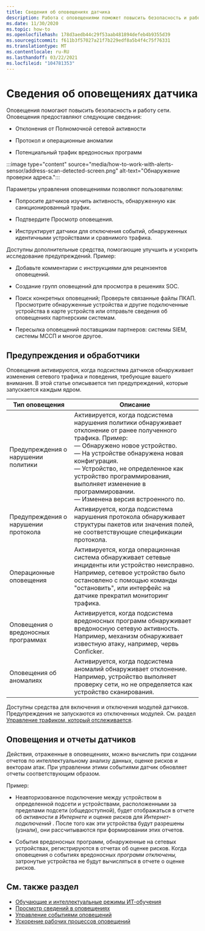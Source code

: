 ```yaml
---
title: Сведения об оповещениях датчика
description: Работа с оповещениями поможет повысить безопасность и работу сети.
ms.date: 11/30/2020
ms.topic: how-to
ms.openlocfilehash: 178d3aedb44c29f53aab481894defeb4b9355d39
ms.sourcegitcommit: f611b3f57027a21f7b229edf8a5b4f4c75f76331
ms.translationtype: MT
ms.contentlocale: ru-RU
ms.lasthandoff: 03/22/2021
ms.locfileid: "104781353"
---
```

# <a name="about-sensor-alerts"></a>Сведения об оповещениях датчика

Оповещения помогают повысить безопасность и работу сети. Оповещения предоставляют следующие сведения:

- Отклонения от Полномочной сетевой активности

- Протокол и операционные аномалии

- Потенциальный трафик вредоносных программ

:::image type="content" source="media/how-to-work-with-alerts-sensor/address-scan-detected-screen.png" alt-text="Обнаружение проверки адреса.":::

Параметры управления оповещениями позволяют пользователям:

- Попросите датчиков изучить активность, обнаруженную как санкционированный трафик.

- Подтвердите Просмотр оповещения.

- Инструктирует датчики для отключения событий, обнаруженных идентичными устройствами и сравнимого трафика.

Доступны дополнительные средства, помогающие улучшить и ускорить исследование предупреждений. Пример:

  - Добавьте комментарии с инструкциями для рецензентов оповещений.

  - Создание групп оповещений для просмотра в решениях SOC. 

  - Поиск конкретных оповещений; Проверьте связанные файлы ПКАП. Просмотрите обнаруженные устройства и другие подключенные устройства в карте устройств или отправьте сведения об оповещениях партнерским системам.

  - Пересылка оповещений поставщикам партнеров: системы SIEM, системы МССП и многое другое.

## <a name="alerts-and-engines"></a>Предупреждения и обработчики

Оповещения активируются, когда подсистема датчиков обнаруживает изменения сетевого трафика и поведения, требующие вашего внимания. В этой статье описывается тип предупреждений, которые запускается каждым ядром.

| Тип оповещения | Описание |
|-|-|
| Предупреждения о нарушении политики | Активируется, когда подсистема нарушения политики обнаруживает отклонение от ранее полученного трафика. Пример: <br /> — Обнаружено новое устройство.  <br /> — На устройстве обнаружена новая конфигурация. <br /> — Устройство, не определенное как устройство программирования, выполняет изменение в программировании. <br /> — Изменена версия встроенного по. |
| Предупреждения о нарушении протокола | Активируется, когда подсистема нарушения протокола обнаруживает структуры пакетов или значения полей, не соответствующие спецификации протокола. | 
| Операционные оповещения | Активируется, когда операционная система обнаруживает сетевые инциденты или устройство неисправно. Например, сетевое устройство было остановлено с помощью команды "остановить", или интерфейс на датчике прекратил мониторинг трафика. |
| Оповещения о вредоносных программах | Активируется, когда подсистема вредоносных программ обнаруживает вредоносную сетевую активность. Например, механизм обнаруживает известную атаку, например, червь Conficker. |
| Оповещения об аномалиях | Активируется, когда подсистема аномалий обнаруживает отклонение. Например, устройство выполняет проверку сети, но не определяется как устройство сканирования. |

Доступны средства для включения и отключения модулей датчиков. Предупреждения не запускаются из отключенных модулей. См. раздел [Управление трафиком, который отслеживается](how-to-control-what-traffic-is-monitored.md).

## <a name="alerts-and-sensor-reporting"></a>Оповещения и отчеты датчиков

Действия, отраженные в оповещениях, можно вычислить при создании отчетов по интеллектуальному анализу данных, оценке рисков и векторам атак. При управлении этими событиями датчик обновляет отчеты соответствующим образом.

Пример:

  - Неавторизованное подключение между устройством в определенной подсети и устройствами, расположенными за пределами подсети (общедоступной), будет отображаться в отчете об *активности в Интернете* и оценке рисков для *Интернет-подключений* . После того как эти устройства будут разрешены (узнали), они рассчитываются при формировании этих отчетов.

  - События вредоносных программ, обнаруженные на сетевых устройствах, регистрируются в отчетах об оценке рисков. Когда оповещения о событиях вредоносных *программ отключены,* затронутые устройства не будут вычисляться в отчете о оценке рисков.

## <a name="see-also"></a>См. также раздел

- [Обучающие и интеллектуальные режимы ИТ-обучения](how-to-control-what-traffic-is-monitored.md#learning-and-smart-it-learning-modes)
- [Просмотр сведений в оповещениях](how-to-view-information-provided-in-alerts.md)
- [Управление событиями оповещений](how-to-manage-the-alert-event.md)
- [Ускорение рабочих процессов оповещений](how-to-accelerate-alert-incident-response.md)
